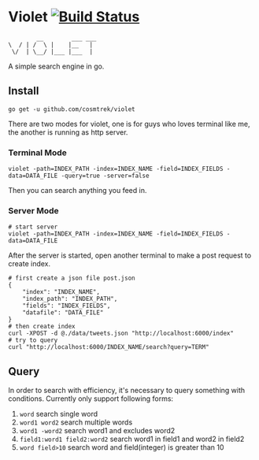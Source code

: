 # Violet [![Build Status](https://travis-ci.org/cosmtrek/violet.svg?branch=master)](https://travis-ci.org/cosmtrek/violet)

```
        __        ___ ___
\  / | /  \ |    |__   |
 \/  | \__/ |___ |___  |

```
A simple search engine in go.

## Install

```
go get -u github.com/cosmtrek/violet
```

There are two modes for violet, one is for guys who loves terminal like me, the another is running as http server.

### Terminal Mode

```
violet -path=INDEX_PATH -index=INDEX_NAME -field=INDEX_FIELDS -data=DATA_FILE -query=true -server=false
```

Then you can search anything you feed in.

### Server Mode

```
# start server
violet -path=INDEX_PATH -index=INDEX_NAME -field=INDEX_FIELDS -data=DATA_FILE
```

After the server is started, open another terminal to make a post request to create index.

```
# first create a json file post.json
{
    "index": "INDEX_NAME",
    "index_path": "INDEX_PATH",
    "fields": "INDEX_FIELDS",
    "datafile": "DATA_FILE"
}
# then create index
curl -XPOST -d @./data/tweets.json "http://localhost:6000/index"
# try to query
curl "http://localhost:6000/INDEX_NAME/search?query=TERM"
```

## Query

In order to search with efficiency, it's necessary to query something with conditions. Currently only support following
forms:

1. `word` search single word
2. `word1 word2` search multiple words
3. `word1 -word2` search word1 and excludes word2
4. `field1:word1 field2:word2` search word1 in field1 and word2 in field2
5. `word field>10` search word and field(integer) is greater than 10
